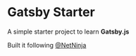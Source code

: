 # Gatsby Starter

A simple starter project to learn **Gatsby.js**

Built it following [@NetNinja](https://youtube.com/playlist?list=PL4cUxeGkcC9hw1g77I35ZivVLe8k2nvjB)
